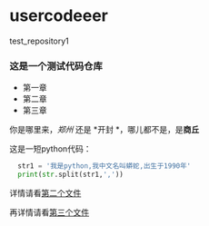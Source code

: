 # usercodeeer
test_repository1

### 这是一个测试代码仓库
- 第一章
- 第二章
- 第三章

你是哪里来，*郑州* 还是 *开封 *，哪儿都不是，是**商丘**

这是一短python代码：
```python
  str1 = '我是python,我中文名叫蟒蛇,出生于1990年'
  print(str.split(str1,','))
```
详情请看[第二个文件](https://github.com/mphanker/usercodeeer/blob/main/second_file.md)

再详情请看[第三个文件](https://github.com/mphanker/usercodeeer/blob/main/file/second_file.md)
